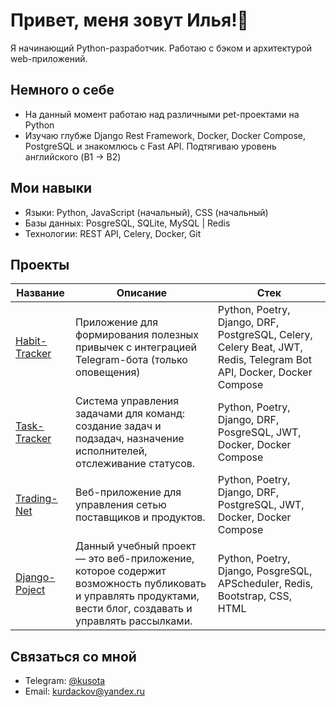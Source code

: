 # Привет, меня зовут Илья!👋

Я начинающий Python-разработчик. Работаю с бэком и архитектурой web-приложений. 

## Немного о себе
- На данный момент работаю над различными pet-проектами на Python
- Изучаю глубже Django Rest Framework, Docker, Docker Compose, PostgreSQL и знакомлюсь с Fast API. Подтягиваю уровень английского (B1 -> B2)

## Мои навыки
- Языки: Python, JavaScript (начальный), CSS (начальный)
- Базы данных: PosgreSQL, SQLite, MySQL | Redis
- Технологии: REST API, Celery, Docker, Git

## Проекты
| Название | Описание | Стек |
|----------|----------|------|
|[Habit-Tracker](https://github.com/Chocoeater/Habit-Tracker/tree/develop)|Приложение для формирования полезных привычек с интеграцией Telegram-бота (только оповещения)|Python, Poetry, Django, DRF, PostgreSQL, Celery, Celery Beat, JWT, Redis, Telegram Bot API, Docker, Docker Compose|
|[Task-Tracker](https://github.com/Chocoeater/Task-Tracker/tree/develop)|Система управления задачами для команд: создание задач и подзадач, назначение исполнителей, отслеживание статусов.|Python, Poetry, Django, DRF, PosgreSQL, JWT, Docker, Docker Compose|
|[Trading-Net](https://github.com/Chocoeater/Trading-Net/tree/develop)|Веб-приложение для управления сетью поставщиков и продуктов.|Python, Poetry, Django, DRF, PostgreSQL, JWT, Docker, Docker Compose|
|[Django-Poject](https://github.com/Chocoeater/DjangoProject/tree/develop)|Данный учебный проект — это веб-приложение, которое содержит возможность публиковать и управлять продуктами, вести блог, создавать и управлять рассылками.|Python, Poetry, Django, PosgreSQL, APScheduler, Redis, Bootstrap, CSS, HTML|

## Связаться со мной
- Telegram: [@kusota](https://t.me/kusota)
- Email: kurdackov@yandex.ru
<!--
**Chocoeater/chocoeater** is a ✨ _special_ ✨ repository because its `README.md` (this file) appears on your GitHub profile.

Here are some ideas to get you started:

- 🔭 I’m currently working on ...
- 🌱 I’m currently learning ...
- 👯 I’m looking to collaborate on ...
- 🤔 I’m looking for help with ...
- 💬 Ask me about ...
- 📫 How to reach me: ...
- 😄 Pronouns: ...
- ⚡ Fun fact: ...
-->

